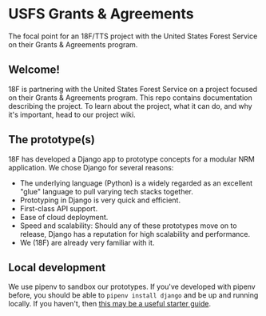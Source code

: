 # USFS Grants & Agreements
The focal point for an 18F/TTS project with the United States Forest Service on their Grants & Agreements program. 


## Welcome!
18F is partnering with the United States Forest Service on a project focused on their Grants & Agreements program. This repo contains documentation describing the project. To learn about the project, what it can do, and why it's important, head to our project wiki.

## The prototype(s)
18F has developed a Django app to prototype concepts for a modular NRM application. We chose Django for several reasons:
* The underlying language (Python) is a widely regarded as an excellent "glue" language to pull varying tech stacks together.
* Prototyping in Django is very quick and efficient.
* First-class API support.
* Ease of cloud deployment.
* Speed and scalability: Should any of these prototypes move on to release, Django has a reputation for high scalability and performance.
* We (18F) are already very familiar with it.

## Local development
We use pipenv to sandbox our prototypes. If you've developed with pipenv before, you should be able to `pipenv install django` and be up and running locally. If you haven't, then [this may be a useful starter guide](https://djangoforbeginners.com/initial-setup/).